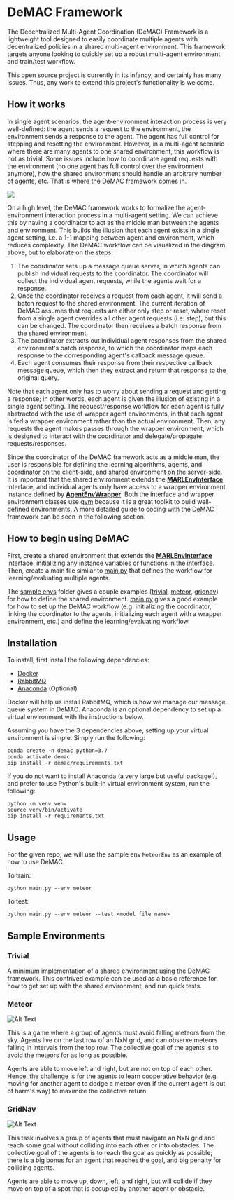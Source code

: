 # DeMAC Framework

The Decentralized Multi-Agent Coordination (DeMAC) Framework is a lightweight tool designed to easily coordinate multiple agents with decentralized policies in a shared multi-agent environment. This framework targets anyone looking to quickly set up a robust multi-agent environment and train/test workflow. 

This open source project is currently in its infancy, and certainly has many issues. Thus, any work to extend this project's functionality is welcome.

## How it works

In single agent scenarios, the agent-environment interaction process is very well-defined: the agent sends a request to the environment, the environment sends a response to the agent. The agent has full control for stepping and resetting the environment. However, in a multi-agent scenario where there are many agents to one shared environment, this workflow is not as trivial. Some issues include how to coordinate agent requests with the environment (no one agent has full control over the environment anymore), how the shared environment should handle an arbitrary number of agents, etc. That is where the DeMAC framework comes in. 

![](images/demac_workflow.png?raw=true)

On a high level, the DeMAC framework works to formalize the agent-environment interaction process in a multi-agent setting. We can achieve this by having a coordinator to act as the middle man between the agents and environment. This builds the illusion that each agent exists in a single agent setting, i.e. a 1-1 mapping between agent and environment, which reduces complexity. The DeMAC workflow can be visualized in the diagram above, but to elaborate on the steps:

1. The coordinator sets up a message queue server, in which agents can publish individual requests to the coordinator. The coordinator will collect the individual agent requests, while the agents wait for a response.
2. Once the coordinator receives a request from each agent, it will send a batch request to the shared environment. The current iteration of DeMAC assumes that requests are either only step or reset, where reset from a single agent overrides all other agent requests (i.e. step), but this can be changed. The coordinator then receives a batch response from the shared environment. 
3. The coordinator extracts out individual agent responses from the shared environment's batch response, to which the coordinator maps each response to the corresponding agent's callback message queue.
4. Each agent consumes their response from their respective callback message queue, which then they extract and return that response to the original query.

Note that each agent only has to worry about sending a request and getting a response; in other words, each agent is given the illusion of existing in a single agent setting. The request/response workflow for each agent is fully abstracted with the use of wrapper agent environments, in that each agent is fed a wrapper environment rather than the actual environment. Then, any requests the agent makes passes through the wrapper environment, which is designed to interact with the coordinator and delegate/propagate requests/responses. 

Since the coordinator of the DeMAC framework acts as a middle man, the user is responsible for defining the learning algorithms, agents, and coordinator on the client-side, and shared environment on the server-side. It is important that the shared environment extends the [**MARLEnvInterface**](./demac/src/demac/marl_env_interface.py) interface, and individual agents only have access to a wrapper environment instance defined by [**AgentEnvWrapper**](./demac/src/demac/demac_agent_env_wrapper.py). Both the interface and wrapper environment classes use [gym](https://gym.openai.com/) because it is a great toolkit to build well-defined environments. A more detailed guide to coding with the DeMAC framework can be seen in the following section.

## How to begin using DeMAC

First, create a shared environment that extends the [**MARLEnvInterface**](./demac/src/demac/marl_env_interface.py) interface, initializing any instance variables or functions in the interface. Then, create a main file similar to [main.py](./main.py) that defines the workflow for learning/evaluating multiple agents. 

The [sample envs](./sample_envs) folder gives a couple examples ([trivial](./sample_envs/trivial/), [meteor](./sample_envs/meteor), [gridnav](./sample_envs/gridnav)) for how to define the shared environment. [main.py](./main.py) gives a good example for how to set up the DeMAC workflow (e.g. initializing the coordinator, linking the coordinator to the agents, initializing each agent with a wrapper environment, etc.) and define the learning/evaluating workflow.

## Installation
To install, first install the following dependencies:
* [Docker](https://docs.docker.com/engine/install/)
* [RabbitMQ](https://rabbitmq.com/download.html)
* [Anaconda](https://docs.anaconda.com/anaconda/install/) (Optional)

Docker will help us install RabbitMQ, which is how we manage our message queue system in DeMAC. Anaconda is an optional dependency to set up a virtual environment with the instructions below.
  
Assuming you have the 3 dependencies above, setting up your virtual environment is simple. Simply run the following:

```
conda create -n demac python=3.7
conda activate demac
pip install -r demac/requirements.txt
```

If you do not want to install Anaconda (a very large but useful package!), and prefer to use Python's built-in virtual environment system, run the following:
```
python -m venv venv
source venv/bin/activate
pip install -r requirements.txt
```

## Usage
For the given repo, we will use the sample env `MeteorEnv` as an example of how to use DeMAC.

To train:
```
python main.py --env meteor
```

To test:
```
python main.py --env meteor --test <model file name>
```

## Sample Environments
### Trivial
A minimum implementation of a shared environment using the DeMAC framework. This contrived example can be used as a basic reference for how to get set up with the shared environment, and run quick tests. 

### Meteor
![Alt Text](images/meteor.gif)

This is a game where a group of agents must avoid falling meteors from the sky. Agents live on the last row of an NxN grid, and can observe meteors falling in intervals from the top row. The collective goal of the agents is to avoid the meteors for as long as possible.

Agents are able to move left and right, but are not on top of each other. Hence, the challenge is for the agents to learn cooperative behavior (e.g. moving for another agent to dodge a meteor even if the current agent is out of harm's way) to maximize the collective return.

### GridNav
![Alt Text](images/gridnav.gif)

This task involves a group of agents that must navigate an NxN grid and reach some goal without colliding into each other or into obstacles. The collective goal of the agents is to reach the goal as quickly as possible; there is a big bonus for an agent that reaches the goal, and big penalty for colliding agents. 

Agents are able to move up, down, left, and right, but will collide if they move on top of a spot that is occupied by another agent or obstacle.
